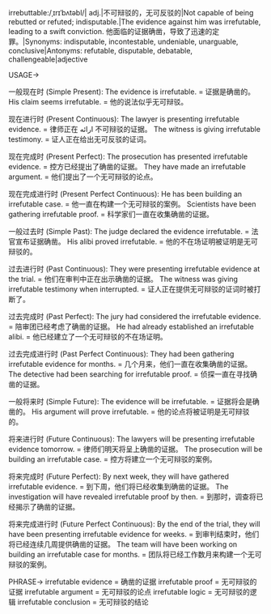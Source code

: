 irrebuttable:/ˌɪrɪˈbʌtəbl/| adj.|不可辩驳的，无可反驳的|Not capable of being rebutted or refuted; indisputable.|The evidence against him was irrefutable, leading to a swift conviction.  他面临的证据确凿，导致了迅速的定罪。|Synonyms: indisputable, incontestable, undeniable, unarguable, conclusive|Antonyms: refutable, disputable, debatable, challengeable|adjective


USAGE->

一般现在时 (Simple Present):
The evidence is irrefutable. =  证据是确凿的。
His claim seems irrefutable. = 他的说法似乎无可辩驳。

现在进行时 (Present Continuous):
The lawyer is presenting irrefutable evidence. = 律师正在 ارائه 不可辩驳的证据。
The witness is giving irrefutable testimony. = 证人正在给出无可反驳的证词。

现在完成时 (Present Perfect):
The prosecution has presented irrefutable evidence. = 控方已经提出了确凿的证据。
They have made an irrefutable argument. = 他们提出了一个无可辩驳的论点。

现在完成进行时 (Present Perfect Continuous):
He has been building an irrefutable case. = 他一直在构建一个无可辩驳的案例。
Scientists have been gathering irrefutable proof. = 科学家们一直在收集确凿的证据。


一般过去时 (Simple Past):
The judge declared the evidence irrefutable. = 法官宣布证据确凿。
His alibi proved irrefutable. = 他的不在场证明被证明是无可辩驳的。


过去进行时 (Past Continuous):
They were presenting irrefutable evidence at the trial. = 他们在审判中正在出示确凿的证据。
The witness was giving irrefutable testimony when interrupted. = 证人正在提供无可辩驳的证词时被打断了。

过去完成时 (Past Perfect):
The jury had considered the irrefutable evidence. = 陪审团已经考虑了确凿的证据。
He had already established an irrefutable alibi. = 他已经建立了一个无可辩驳的不在场证明。


过去完成进行时 (Past Perfect Continuous):
They had been gathering irrefutable evidence for months. = 几个月来，他们一直在收集确凿的证据。
The detective had been searching for irrefutable proof. = 侦探一直在寻找确凿的证据。



一般将来时 (Simple Future):
The evidence will be irrefutable. = 证据将会是确凿的。
His argument will prove irrefutable. = 他的论点将被证明是无可辩驳的。


将来进行时 (Future Continuous):
The lawyers will be presenting irrefutable evidence tomorrow. = 律师们明天将呈上确凿的证据。
The prosecution will be building an irrefutable case. = 控方将建立一个无可辩驳的案例。


将来完成时 (Future Perfect):
By next week, they will have gathered irrefutable evidence. = 到下周，他们将已经收集到确凿的证据。
The investigation will have revealed irrefutable proof by then. = 到那时，调查将已经揭示了确凿的证据。


将来完成进行时 (Future Perfect Continuous):
By the end of the trial, they will have been presenting irrefutable evidence for weeks. = 到审判结束时，他们将已经连续几周提供确凿的证据。
The team will have been working on building an irrefutable case for months. =  团队将已经工作数月来构建一个无可辩驳的案例。



PHRASE->
irrefutable evidence = 确凿的证据
irrefutable proof = 无可辩驳的证据
irrefutable argument =  无可辩驳的论点
irrefutable logic =  无可辩驳的逻辑
irrefutable conclusion =  无可辩驳的结论
